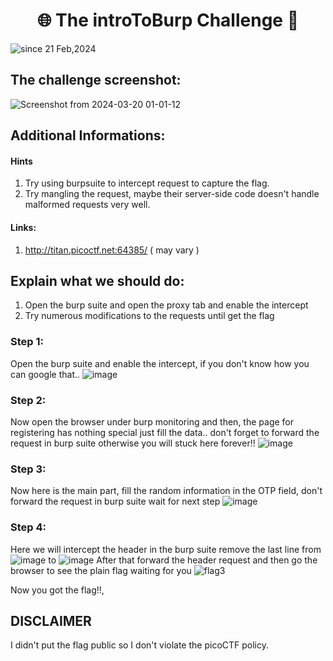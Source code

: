 <h1 align="center">🌐 The introToBurp Challenge 🚩</h1>
<img src="https://komarev.com/ghpvc/?username=CTF-isaka&label=Bookmarklet&color=0e75b6&style=flat" align="center" alt="since 21 Feb,2024" />

## The challenge screenshot:
![Screenshot from 2024-03-20 01-01-12](https://github.com/isaka-james/picoCTFs-2024-Solutions/assets/76619967/53b686b1-76af-40dd-a578-5f70f84508a6)


## Additional Informations:
#### Hints
1. Try using burpsuite to intercept request to capture the flag.
2. Try mangling the request, maybe their server-side code doesn't handle malformed requests very well.

#### Links:
1. http://titan.picoctf.net:64385/ ( may vary )

## Explain what we should do:
1. Open the burp suite and open the proxy tab and enable the intercept
2. Try numerous modifications to the requests until get the flag

### Step 1:
Open the burp suite and enable the intercept, if you don't know how you can google that..
![image](https://github.com/isaka-james/picoCTFs-2024-Solutions/assets/76619967/9540cdb5-86ec-42fd-bd07-7cac577d880d)


### Step 2:
Now open the browser under burp monitoring and then, the page for registering has nothing special just fill the data.. don't forget to forward the request in burp suite otherwise you will stuck here forever!!
![image](https://github.com/isaka-james/picoCTFs-2024-Solutions/assets/76619967/1efa23c5-bd5d-4e10-9ade-254b34d4f4ff)


### Step 3:
Now here is the main part, fill the random information in the OTP field, don't forward the request in burp suite wait for next step
![image](https://github.com/isaka-james/picoCTFs-2024-Solutions/assets/76619967/1b0a1e68-76a4-4458-8fb7-807564980c85)

### Step 4:
Here we will intercept the header in the burp suite remove the last line
from
![image](https://github.com/isaka-james/picoCTFs-2024-Solutions/assets/76619967/9918f6c6-816d-4f89-a0f7-787d2b802888)
to
![image](https://github.com/isaka-james/picoCTFs-2024-Solutions/assets/76619967/ac48a86f-32e5-4474-a3eb-8a9a4d87a3df)
After that forward the header request and then go the browser to see the plain flag waiting for you
![flag3](https://github.com/isaka-james/picoCTFs-2024-Solutions/assets/76619967/fd9aea19-222f-4eec-80f8-396a97b425f8)





Now you got the flag!!,

## DISCLAIMER
I didn't put the flag public so I don't violate the picoCTF policy.





